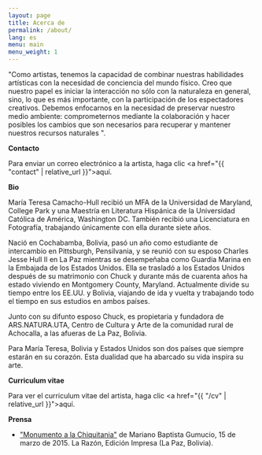 ```yaml
---
layout: page
title: Acerca de
permalink: /about/
lang: es
menu: main
menu_weight: 1
---
```


<p class="message">
"Como artistas, tenemos la capacidad de combinar nuestras habilidades artísticas con la necesidad de conciencia del mundo físico. Creo que nuestro papel es iniciar la interacción no sólo con la naturaleza en general, sino, lo que es más importante, con la participación de los espectadores creativos. Debemos enfocarnos en la necesidad de preservar nuestro medio ambiente: comprometernos mediante la colaboración y hacer posibles los cambios que son necesarios para recuperar y mantener nuestros recursos naturales ".
</p>

**Contacto**

Para enviar un correo electrónico a la artista, haga clic <a href="{{ "contact" | relative_url }}">aquí</a>.

**Bio**

María Teresa Camacho-Hull recibió un MFA de la Universidad de Maryland, College Park y una Maestría en Literatura Hispánica de la Universidad Católica de América, Washington DC. También recibió una Licenciatura en Fotografía, trabajando únicamente con ella durante siete años.

Nació en Cochabamba, Bolivia, pasó un año como estudiante de intercambio en Pittsburgh, Pensilvania, y se reunió con su esposo Charles Jesse Hull II en La Paz mientras se desempeñaba como Guardia Marina en la Embajada de los Estados Unidos. Ella se trasladó a los Estados Unidos después de su matrimonio con Chuck y durante más de cuarenta años ha estado viviendo en Montgomery County, Maryland. Actualmente divide su tiempo entre los EE.UU. y Bolivia, viajando de ida y vuelta y trabajando todo el tiempo en sus estudios en ambos países.

Junto con su difunto esposo Chuck, es propietaria y fundadora de ARS.NATURA.UTA, Centro de Cultura y Arte de la comunidad rural de Achocalla, a las afueras de La Paz, Bolivia.

Para María Teresa, Bolivia y Estados Unidos son dos países que siempre estarán en su corazón. Esta dualidad que ha abarcado su vida inspira su arte.

**Curriculum vitae**

Para ver el curriculum vitae del artista, haga clic <a href="{{ "/cv" | relative_url }}">aquí</a>.

**Prensa**

* <a href="https://teresacamachohull.github.io/2015/03/15/Press-Monumento/">"Monumento a la Chiquitania"</a> de Mariano Baptista Gumucio, 15 de marzo de 2015. La Razón, Edición Impresa (La Paz, Bolivia).
